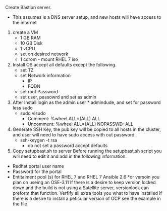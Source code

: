 Create Bastion server.
* This assumes is a DNS server setup, and new hosts will have access to the internet  
1. create a VM 
   - 1 GB RAM
   - 10 GB Disk
   - 1 vCPU
   - set on desired network
   - 1 cdrom - mount RHEL 7 iso
2. Install OS accept all defaults except the following.
   - set TZ 
   - set Network information 
      - IP 
      - FQDN
   - set root Password
   - set user, passowrd and set as admin
3. After Install login as the admin user * admindude, and set for password less sudo
   - sudo visudo 
     - Comment: %wheel        ALL=(ALL)       ALL
     - Uncomment: %wheel  ALL=(ALL)       NOPASSWD: ALL
4. Generate SSH Key, the pub key will be copied to all hosts in the cluster, and user will need to have sudo access with out password.
   - ssh-keygen -t rsa
     * do not set a password
     accept defaults
5. Copy setupbast.sh to server
Before running the setupbast.sh script you will need to edit it and add in the following information.
 - Redhat portal user name
 - Password for the portal 
 - Entitalment pool (s) for RHEL 7 and RHEL 7 Ansible 2.6 *or versoin you plan on useing an OSE-3.11
If there is a desire to keep version locked down and the build is not using a Satellite server, versionlock can preform that function.
Verfify all extra tools you what to have installed 
If there is a desire to install a peticular version of OCP see the example in the file
 

